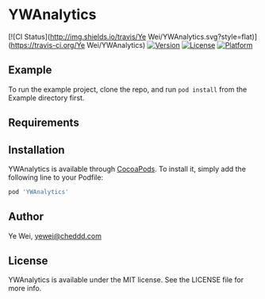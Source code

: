 # YWAnalytics

[![CI Status](http://img.shields.io/travis/Ye Wei/YWAnalytics.svg?style=flat)](https://travis-ci.org/Ye Wei/YWAnalytics)
[![Version](https://img.shields.io/cocoapods/v/YWAnalytics.svg?style=flat)](http://cocoapods.org/pods/YWAnalytics)
[![License](https://img.shields.io/cocoapods/l/YWAnalytics.svg?style=flat)](http://cocoapods.org/pods/YWAnalytics)
[![Platform](https://img.shields.io/cocoapods/p/YWAnalytics.svg?style=flat)](http://cocoapods.org/pods/YWAnalytics)

## Example

To run the example project, clone the repo, and run `pod install` from the Example directory first.

## Requirements

## Installation

YWAnalytics is available through [CocoaPods](http://cocoapods.org). To install
it, simply add the following line to your Podfile:

```ruby
pod 'YWAnalytics'
```

## Author

Ye Wei, yewei@cheddd.com

## License

YWAnalytics is available under the MIT license. See the LICENSE file for more info.
